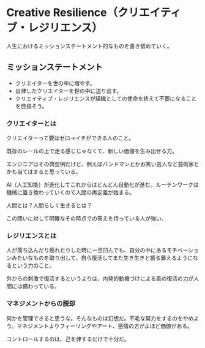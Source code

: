 # Creative Resilience（クリエイティブ・レジリエンス）

人生におけるミッションステートメント的なものを書き留めていく。

## ミッションステートメント

- クリエイターを世の中に増やす。
- 自律したクリエイターを世の中に送り出す。
- クリエイティブ・レジリエンスが組織としての使命を終えて不要になることを目指そう。

### クリエイターとは

クリエイターって要はゼロ→イチができる人のこと。

既存のレールの上で走る感じじゃなくて、新しい価値を生み出せる力。

エンジニアはその典型例だけど、例えばバンドマンとかお笑い芸人など芸術家とかも当てはまると思っている。

AI（人工知能）が進化してこれからはどんどん自動化が進む。ルーチンワークは機械に置き換わっていくので人間の再定義が始まる。

人間とは？人間らしく生きるとは？

この問いに対して明確なその時点での答えを持っている人が強い。

### レジリエンスとは

人が落ち込んだり疲れたりした時に一旦凹んでも、自分の中にあるモチベーションみたいなものを取り出して、自ら復活してまた生き生きと振る舞えるようになるという力のこと。

外からの刺激で復活するというよりは、内発的動機づけによる真の復活の力が人間には備わっている。

### マネジメントからの脱却

何かを管理できると思うな。そんなものは幻想だ。不毛な努力をするのをやめよう。マネジメントよりフィーリングやアート、感情の方がよほど価値がある。

コントロールするのは、己を律するだけで十分だ。
